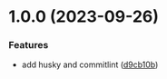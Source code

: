 # 1.0.0 (2023-09-26)


### Features

* add husky and commitlint ([d9cb10b](https://github.com/huaichehuang/devops2023-demo/commit/d9cb10b0eb9997e933a72c58a6575200a96562e5))
